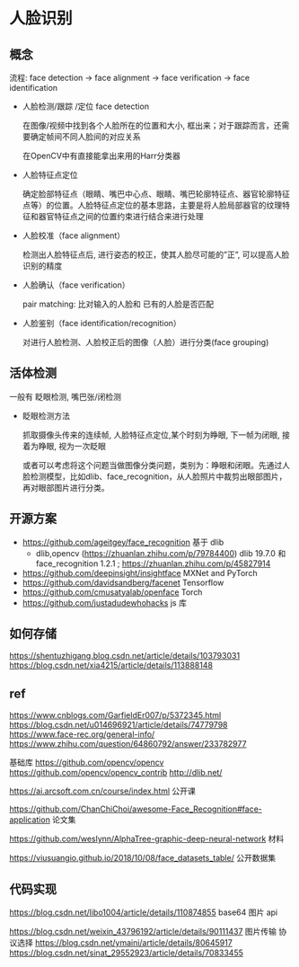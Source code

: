 # 人脸识别

## 概念

流程: face detection -> face alignment -> face verification -> face identification




- 人脸检测/跟踪 /定位 face detection

  在图像/视频中找到各个人脸所在的位置和大小, 框出来；对于跟踪而言，还需要确定帧间不同人脸间的对应关系

  在OpenCV中有直接能拿出来用的Harr分类器

- 人脸特征点定位 

  确定脸部特征点（眼睛、嘴巴中心点、眼睛、嘴巴轮廓特征点、器官轮廓特征点等）的位置。人脸特征点定位的基本思路，主要是将人脸局部器官的纹理特征和器官特征点之间的位置约束进行结合来进行处理

- 人脸校准（face alignment）

  检测出人脸特征点后, 进行姿态的校正，使其人脸尽可能的”正”, 可以提高人脸识别的精度

- 人脸确认（face verification）

  pair matching: 比对输入的人脸和 已有的人脸是否匹配

- 人脸鉴别（face identification/recognition）

  对进行人脸检测、人脸校正后的图像（人脸）进行分类(face grouping)


## 活体检测

一般有 眨眼检测, 嘴巴张/闭检测

- 眨眼检测方法

  抓取摄像头传来的连续帧, 人脸特征点定位,某个时刻为睁眼, 下一帧为闭眼, 接着为睁眼, 视为一次眨眼

  或者可以考虑将这个问题当做图像分类问题，类别为：睁眼和闭眼。先通过人脸检测模型，比如dlib、face_recognition，从人脸照片中裁剪出眼部图片，再对眼部图片进行分类。


## 开源方案

- https://github.com/ageitgey/face_recognition  基于 dlib
  - dlib,opencv (https://zhuanlan.zhihu.com/p/79784400) dlib 19.7.0 和face_recognition 1.2.1 ; https://zhuanlan.zhihu.com/p/45827914
- https://github.com/deepinsight/insightface MXNet and PyTorch
- https://github.com/davidsandberg/facenet Tensorflow
- https://github.com/cmusatyalab/openface Torch
- https://github.com/justadudewhohacks js 库

## 如何存储


https://shentuzhigang.blog.csdn.net/article/details/103793031
https://blog.csdn.net/xia4215/article/details/113888148

## ref

https://www.cnblogs.com/GarfieldEr007/p/5372345.html
https://blog.csdn.net/u014696921/article/details/74779798
https://www.face-rec.org/general-info/
https://www.zhihu.com/question/64860792/answer/233782977

基础库
https://github.com/opencv/opencv
https://github.com/opencv/opencv_contrib
http://dlib.net/


https://ai.arcsoft.com.cn/course/index.html 公开课

https://github.com/ChanChiChoi/awesome-Face_Recognition#face-application 论文集

https://github.com/weslynn/AlphaTree-graphic-deep-neural-network 材料

https://viusuangio.github.io/2018/10/08/face_datasets_table/ 公开数据集


## 代码实现

https://blog.csdn.net/libo1004/article/details/110874855 base64 图片 api

https://blog.csdn.net/weixin_43796192/article/details/90111437 图片传输 协议选择 
https://blog.csdn.net/ymaini/article/details/80645917
https://blog.csdn.net/sinat_29552923/article/details/70833455